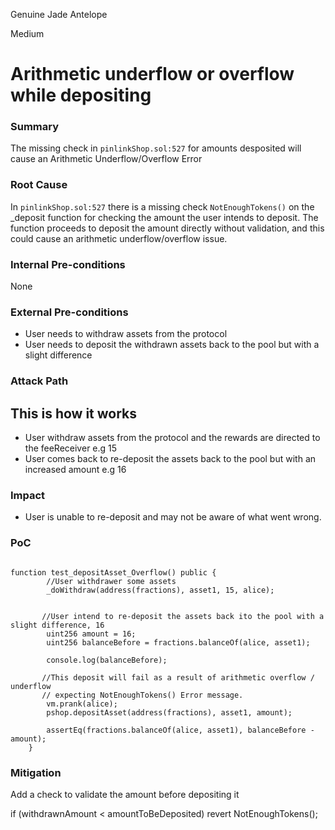 Genuine Jade Antelope

Medium

# Arithmetic underflow or overflow while depositing

### Summary

The missing check in `pinlinkShop.sol:527` for amounts desposited will cause an Arithmetic Underflow/Overflow Error

### Root Cause

In `pinlinkShop.sol:527` there is a missing check `NotEnoughTokens()` on the _deposit function for checking the amount the user intends to deposit. The function proceeds to deposit the amount directly without validation, and this could cause an arithmetic underflow/overflow issue.

### Internal Pre-conditions

None

### External Pre-conditions

- User needs to withdraw assets from the protocol 
- User needs to deposit the withdrawn assets back to the pool but with a slight difference

### Attack Path

## This is how it works
- User withdraw assets from the protocol and the rewards are directed to the feeReceiver e.g 15
- User comes back to re-deposit the assets back to the pool but with an increased amount e.g 16

### Impact

- User is unable to re-deposit and may not be aware of what went wrong.

### PoC

```solidity

function test_depositAsset_Overflow() public {
        //User withdrawer some assets 
        _doWithdraw(address(fractions), asset1, 15, alice);


       //User intend to re-deposit the assets back ito the pool with a slight difference, 16
        uint256 amount = 16;
        uint256 balanceBefore = fractions.balanceOf(alice, asset1);

        console.log(balanceBefore);

       //This deposit will fail as a result of arithmetic overflow / underflow 
       // expecting NotEnoughTokens() Error message.
        vm.prank(alice);
        pshop.depositAsset(address(fractions), asset1, amount);

        assertEq(fractions.balanceOf(alice, asset1), balanceBefore - amount);
    }

```

### Mitigation

Add a check to validate the amount before depositing it

if (withdrawnAmount < amountToBeDeposited) revert NotEnoughTokens();